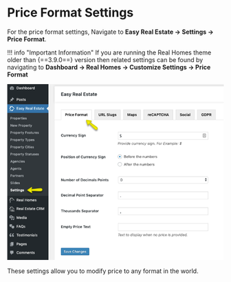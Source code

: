 # Price Format Settings

For the price format settings, Navigate to **Easy Real Estate → Settings → Price Format**.

!!! info "Important Information"
    If you are running the Real Homes theme older than {==3.9.0==} version then related settings can be found by navigating to **Dashboard → Real Homes → Customize Settings → Price Format**

![RealHomes Documentation](images/ere-tabs/price-format.png)

These settings allow you to modify price to any format in the world.